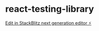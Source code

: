 # react-testing-library

[Edit in StackBlitz next generation editor ⚡️](https://stackblitz.com/~/github.com/AhmetRaufYavuz/react-testing-library)